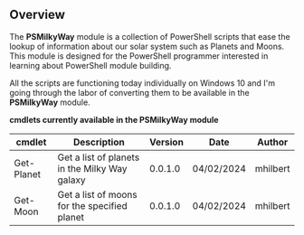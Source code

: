 ## Overview

The **PSMilkyWay** module is a collection of PowerShell scripts that ease the lookup of information about our solar system such as Planets and Moons.  This module is designed for the PowerShell programmer interested in learning about PowerShell module building.

All the scripts are functioning today individually on Windows 10 and I'm going through the labor of converting them to be available in the **PSMilkyWay** module.

**cmdlets currently available in the PSMilkyWay module**

cmdlet | Description | Version | Date | Author
-------| ----------- | ------- | ---- | -------
Get-Planet | Get a list of planets in the Milky Way galaxy | 0.0.1.0 | 04/02/2024 | mhilbert
Get-Moon | Get a list of moons for the specified planet | 0.0.1.0 | 04/02/2024 | mhilbert
